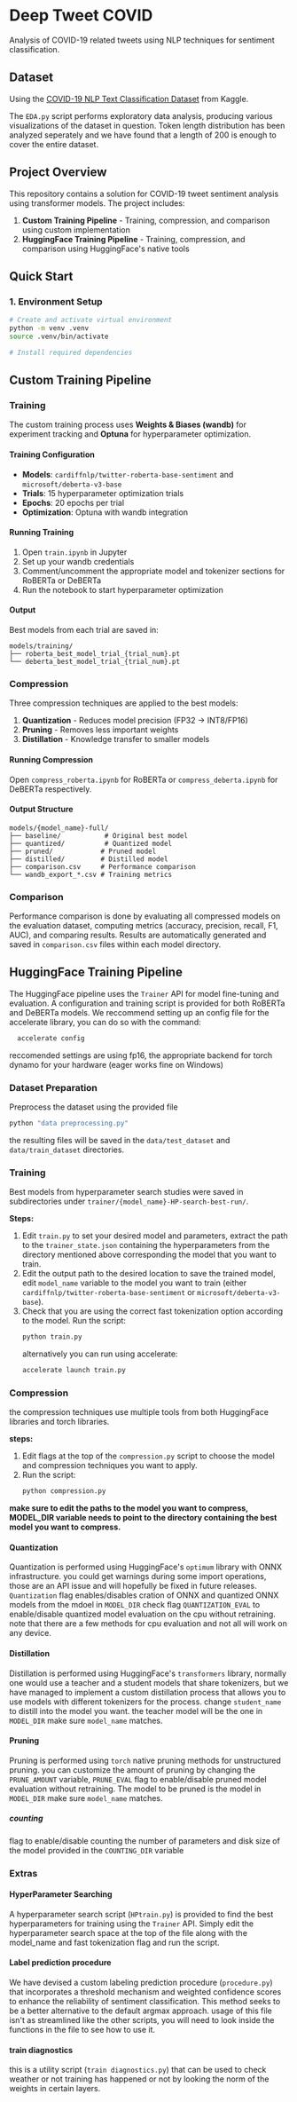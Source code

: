﻿# Deep Tweet COVID

Analysis of COVID-19 related tweets using NLP techniques for sentiment classification.

## Dataset

Using the [COVID-19 NLP Text Classification Dataset](https://www.kaggle.com/datasets/datatattle/covid-19-nlp-text-classification/data) from Kaggle.

The `EDA.py` script performs exploratory data analysis, producing various visualizations of the dataset in question.
Token length distribution has been analyzed seperately and we have found that a length of 200 is enough to cover the entire dataset.

## Project Overview

This repository contains a solution for COVID-19 tweet sentiment analysis using transformer models. The project includes:

1. **Custom Training Pipeline** - Training, compression, and comparison using custom implementation
2. **HuggingFace Training Pipeline** - Training, compression, and comparison using HuggingFace's native tools

## Quick Start

### 1. Environment Setup

```bash
# Create and activate virtual environment
python -m venv .venv
source .venv/bin/activate

# Install required dependencies
```

## Custom Training Pipeline

### Training

The custom training process uses **Weights & Biases (wandb)** for experiment tracking and **Optuna** for hyperparameter optimization.

#### Training Configuration
- **Models**: `cardiffnlp/twitter-roberta-base-sentiment` and `microsoft/deberta-v3-base`
- **Trials**: 15 hyperparameter optimization trials
- **Epochs**: 20 epochs per trial
- **Optimization**: Optuna with wandb integration

#### Running Training

1. Open `train.ipynb` in Jupyter
2. Set up your wandb credentials
3. Comment/uncomment the appropriate model and tokenizer sections for RoBERTa or DeBERTa
4. Run the notebook to start hyperparameter optimization

#### Output
Best models from each trial are saved in:
```
models/training/
├── roberta_best_model_trial_{trial_num}.pt
└── deberta_best_model_trial_{trial_num}.pt
```

### Compression

Three compression techniques are applied to the best models:

1. **Quantization** - Reduces model precision (FP32 → INT8/FP16)
2. **Pruning** - Removes less important weights
3. **Distillation** - Knowledge transfer to smaller models

#### Running Compression

Open `compress_roberta.ipynb` for RoBERTa or `compress_deberta.ipynb` for DeBERTa respectively.

#### Output Structure
```
models/{model_name}-full/
├── baseline/           # Original best model
├── quantized/          # Quantized model
├── pruned/            # Pruned model
├── distilled/         # Distilled model
├── comparison.csv     # Performance comparison
└── wandb_export_*.csv # Training metrics
```

### Comparison

Performance comparison is done by evaluating all compressed models on the evaluation dataset, computing metrics (accuracy, precision, recall, F1, AUC), and comparing results. Results are automatically generated and saved in `comparison.csv` files within each model directory.

## HuggingFace Training Pipeline

The HuggingFace pipeline uses the `Trainer` API for model fine-tuning and evaluation. A configuration and training script is provided for both RoBERTa and DeBERTa models.
We reccommend setting up an config file for the accelerate library, you can do so with the command:
```bash
  accelerate config
  ```
reccomended settings are using fp16, the appropriate backend for torch dynamo for your hardware (eager works fine on Windows)
### Dataset Preparation
Preprocess the dataset using the provided file
```bash
python "data preprocessing.py"
```
the resulting files will be saved in the `data/test_dataset` and `data/train_dataset` directories.
### Training

Best models from hyperparameter search studies were saved in subdirectories under `trainer/{model_name}-HP-search-best-run/`.

**Steps:**
1. Edit `train.py` to set your desired model and parameters, extract the path to the `trainer_state.json` containing the hyperparameters from the directory mentioned above corresponding the model that you want to train.
2. Edit the output path to the desired location to save the trained model, edit `model_name` variable to the model you want to train (either `cardiffnlp/twitter-roberta-base-sentiment` or `microsoft/deberta-v3-base`).
3. Check that you are using the correct fast tokenization option according to the model. Run the script:
   ```bash
   python train.py
   ``` 
    alternatively you can run using accelerate:
    ```bash
    accelerate launch train.py
    ```

### Compression
the compression techniques use multiple tools from both HuggingFace libraries and torch libraries.

**steps:**
1. Edit flags at the top of the `compression.py` script to choose the model and compression techniques you want to apply.
2. Run the script:
   ```bash
   python compression.py
   ```
**make sure to edit the paths to the model you want to compress, MODEL_DIR variable needs to point to the directory containing the best model you want to compress.**

#### Quantization
Quantization is performed using HuggingFace's `optimum` library with ONNX infrastructure.
you could get warnings during some import operations, those are an API issue and will hopefully be fixed in future releases.
`Quantization` flag enables/disables cration of ONNX and quantized ONNX models from the mdoel in `MODEL_DIR`
check flag `QUANTIZATION_EVAL` to enable/disable quantized model evaluation on the cpu without retraining. note that there are a few methods for cpu evaluation and not all will work on any device. 
#### Distillation 
Distillation is performed using HuggingFace's `transformers` library, normally one would use a teacher and a student models that share tokenizers,
but we have managed to implement a custom distillation process that allows you to use models with different tokenizers for the process.
change `student_name` to distill into the model you want. the teacher model will be the one in `MODEL_DIR` make sure `model_name` matches.
#### Pruning
Pruning is performed using `torch` native pruning methods for unstructured pruning.
you can customize the amount of pruning by changing the `PRUNE_AMOUNT` variable, `PRUNE_EVAL` flag to enable/disable pruned model evaluation without retraining.
The model to be pruned is the model in `MODEL_DIR` make sure `model_name` matches.
##### counting
flag to enable/disable counting the number of parameters and disk size of the model provided in the `COUNTING_DIR` variable 
### Extras
#### HyperParameter Searching
A hyperparameter search script (`HPtrain.py`) is provided to find the best hyperparameters for training using the `Trainer` API.
Simply edit the hyperparameter search space at the top of the file along with the model_name and fast tokenization flag and run the script.
#### Label prediction procedure
We have devised a custom labeling prediction procedure (`procedure.py`) that incorporates a threshold mechanism and weighted confidence scores
to enhance the reliability of sentiment classification. This method seeks to be a better alternative to the default argmax approach.
usage of this file isn't as streamlined like the other scripts, you will need to look inside the functions in the file to see how to use it.
#### train diagnostics
this is a utility script (`train diagnostics.py`) that can be used to check weather or not training has happened or not by looking the norm of the weights in certain layers.

